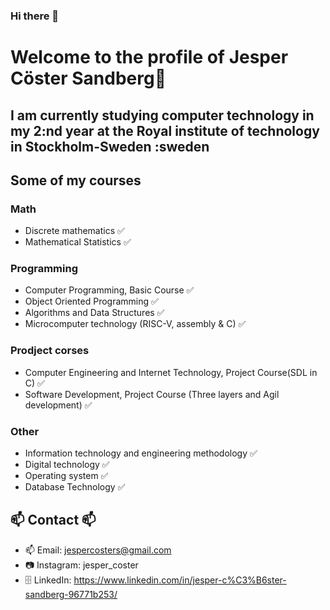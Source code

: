 ### Hi there 👋

# Welcome to the profile of Jesper Cöster Sandberg👋

## I am currently studying computer technology in my 2:nd year at the Royal institute of technology in Stockholm-Sweden :sweden

## Some of my courses
### Math
- Discrete mathematics ✅
- Mathematical Statistics ✅


### Programming 
- Computer Programming, Basic Course ✅
- Object Oriented Programming ✅
- Algorithms and Data Structures ✅
- Microcomputer technology (RISC-V, assembly & C) ✅

### Prodject corses
- Computer Engineering and Internet Technology, Project Course(SDL in C) ✅
- Software Development, Project Course (Three layers and Agil development) ✅

### Other
- Information technology and engineering methodology ✅
- Digital technology ✅
- Operating system ✅
- Database Technology ✅

 ##  📫  Contact 📫
 -  📫 Email: jespercosters@gmail.com
 -  📷 Instagram: jesper_coster
 -  🗄️ LinkedIn: https://www.linkedin.com/in/jesper-c%C3%B6ster-sandberg-96771b253/
<!--
**JesperCoster/JesperCoster** is a ✨ _special_ ✨ repository because its `README.md` (this file) appears on your GitHub profile.

Here are some ideas to get you started:

- 🔭 I’m currently working on ...
- 🌱 I’m currently learning ...
- 👯 I’m looking to collaborate on ...
- 🤔 I’m looking for help with ...
- 💬 Ask me about ...
- 📫 How to reach me: ...
- 😄 Pronouns: ...
- ⚡ Fun fact: ...
-->
